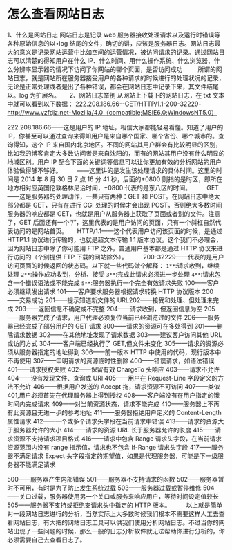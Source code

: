 # 怎么查看网站日志

1、什么是网站日志
网站日志是记录 web 服务器接收处理请求以及运行时错误等各种原始信息的以•log 结尾的文件，确切的讲，应该是服务器日志。网站日志最大的意义是记录网站运营中比如空间的运营情况，被访问请求的记录。通过网站日志可以清楚的得知用户在什么 IP、什么时间、用什么操作系统、什么浏览器、什么分辨率显示器的情况下访问了你网站的哪个页面，是否访问成功
　　
所谓的网站日志，就是网站所在服务器接受用户的各种请求的时候进行的处理状况的记录，无论是正常处理或者是出了各种错误，都会在网站日志中记录下来，其文件结尾以。log 为扩展名。
　
2、网站日志举例
从网站上下载下的网站日志，在 txt 文本中就可以看到以下数据：
222.208.186.66--GET/HTTP/1.1-200-32229-http://www.yzfdjz.net-Mozilla/4.0（compatible;MSIE6.0;WindowsNT5.0）

222.208.186.66——这是用户的 IP 地址，相信大家都能轻易看懂。知道了用户的 IP，你甚至可以通过查询来得知用户是来自哪个国家、哪个省份、哪个城市的。查询得知，这个 IP 来自国内北京地区。不同的网站其用户群会有比较明显的区别，比如我的博客肯定大多数访问者是来自沈阳的，而有的网站其用户没有什么明显的地域区别。用户 IP 配合下面的关键词等信息可以让你更加有效的分析网站的用户体验做得够不够好。
　　
——这里讲的是发生该处理请求的具体时间。这里的时间是 2014 年 8 月 30 日 7 点 16 分 41 秒，后面的+0800 则指的是时区，即所在地方相对应英国伦敦格林尼治时间，+0800 代表的是东八区的时间。
　　
GET——这是服务器的处理动作，一共只有两种：GET 和 POST。在网站日志中绝大部分都是 GET，只有在进行 CGI 处理的时候才会出现 POST，否则绝大多数时间服务器的响应都是 GET，也就是用户从服务器上获取了页面或者别的文件。注意了，GET 后面还有一个“/”，这里代表的是用户访问的页面，只有一个斜杠自然代表访问的是网站首页。
　
HTTP/1.1——这个代表用户访问该页面的时候，是通过 HTTP1.1 协议进行传输的，也就是超文本传输 1.1 版本协议。这个我们不必理会，因为网站日志中除了你可能用 FTP 之外，普通用户基本都是通过 HTTP 协议来进行访问的（个别提供 FTP 下载的网站除外）。
　　
200-32229——代表的是用户访问页面的时候返回的状态码。以下就一些代码做个解释：
`1**`:请求收到，继续处理 `2**`:操作成功收到，分析、接受 `3**`:完成此请求必须进一步处理 `4**`:请求包含一个错误语法或不能完成 `5**`:服务器执行一个完全有效请求失败
100——客户必须继续发出请求 101——客户要求服务器根据请求转换 HTTP 协议版本
200——交易成功 201——提示知道新文件的 URL202——接受和处理、但处理未完成 203——返回信息不确定或不完整 204——请求收到，但返回信息为空 205——服务器完成了请求，用户代理必须复位当前已经浏览过的文件 206——服务器已经完成了部分用户的 GET 请求
300——请求的资源可在多处得到 301——删除请求数据 302——在其他地址发现了请求数据 303——建议客户访问其他 URL 或访问方式 304——客户端已经执行了 GET,但文件未变化 305——请求的资源必须从服务器指定的地址得到 306——前一版本 HTTP 中使用的代码，现行版本中不再使用 307——申明请求的资源临时性删除
400——错误请求，如语法错误
401——请求授权失败
402——保留有效 ChargeTo 头响应
403——请求不允许
404——没有发现文件、查询或 URl
405——用户在 Request-Line 字段定义的方法不允许
406——根据用户发送的 Accept 拖，请求资源不可访问
407——类似 401,用户必须首先在代理服务器上得到授权
408——客户端没有在用户指定的饿时间内完成请求
409——对当前资源状态，请求不能完成
410——服务器上不再有此资源且无进一步的参考地址
411——服务器拒绝用户定义的 Content-Length 属性请求
412——一个或多个请求头字段在当前请求中错误
413——请求的资源大于服务器允许的大小
414——请求的资源 URL 长于服务器允许的长度
415——请求资源不支持请求项目格式
416——请求中包含 Range 请求头字段，在当前请求资源范围内没有 range 指示值，请求也不包含 If-Range 请求头字段
417——服务器不满足请求 Expect 头字段指定的期望值，如果是代理服务器，可能是下一级服务器不能满足请求

500——服务器产生内部错误 501——服务器不支持请求的函数 502——服务器暂时不可用，有时是为了防止发生系统过载 503——服务器过载或暂停维修 504——关口过载，服务器使用另一个关口或服务来响应用户，等待时间设定值较长 505——服务器不支持或拒绝支请求头中指定的 HTTP 版本。
　　
以上就是简单对一段网站日志进行的分析，当然实际上大多数时候我们根本不需要这样人工去查看网站日志，有大把的网站日志工具可以供我们使用分析网站日志。不过当你的网站出现了一些问题的时候，那么一般的日志分析软件就无法帮助你进行分析的，你必须需要自己去查看日志了。